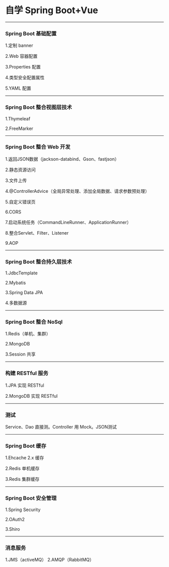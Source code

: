 # 自学 Spring Boot+Vue
-----
### Spring Boot 基础配置
1.定制 banner

2.Web 容器配置

3.Properties 配置

4.类型安全配置属性

5.YAML 配置

-----

### Spring Boot 整合视图层技术
1.Thymeleaf

2.FreeMarker

-----

### Spring Boot 整合 Web 开发
1.返回JSON数据（jackson-databind、Gson、fastjson）

2.静态资源访问

3.文件上传

4.@ControllerAdvice（全局异常处理、添加全局数据、请求参数预处理）

5.自定义错误页

6.CORS

7.启动系统任务（CommandLineRunner、ApplicationRunner）

8.整合Servlet、Filter、Listener

9.AOP

-----

### Spring Boot 整合持久层技术
1.JdbcTemplate

2.Mybatis

3.Spring Data JPA

4.多数据源

-----

### Spring Boot 整合 NoSql
1.Redis（单机、集群）

2.MongoDB

3.Session 共享

-----

### 构建 RESTful 服务
1.JPA 实现 RESTful

2.MongoDB 实现 RESTful

-----

### 测试
Service、Dao 直接测。Controller 用 Mock。JSON测试

-----

### Spring Boot 缓存
1.Ehcache 2.x 缓存

2.Redis 单机缓存

3.Redis 集群缓存

-----

### Spring Boot 安全管理
1.Spring Security

2.OAuth2

3.Shiro

-----
### 消息服务
1.JMS（activeMQ）
2.AMQP（RabbitMQ）
